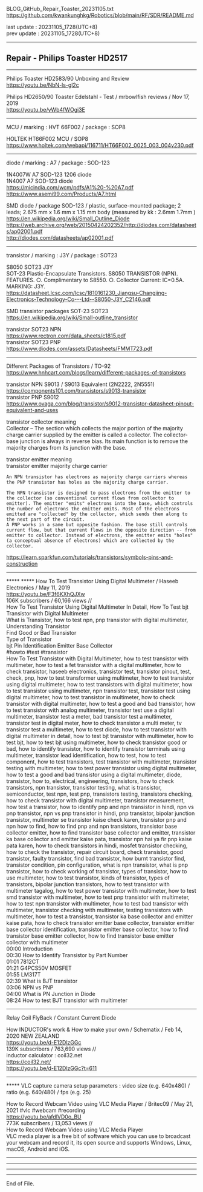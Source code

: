   
BLOG_GitHub_Repair_Toaster_20231105.txt  
  https://github.com/kwankunghkg/Robotics/blob/main/RF/SDR/README.md  
  
last update : 20231105_1728(UTC+8)  
prev update : 20231105_1728(UTC+8)  
  
--------------------------------------------------  
  
## Repair - Philips Toaster HD2517  
  
--------------------------------------------------  
  
Philips Toaster HD2583/90 Unboxing and Review  
  https://youtu.be/NbN-ls-gl2c  
  
  
Philips HD2650/90 Toaster Edelstahl - Test / mrbowlfish reviews /  Nov 17, 2019  
  https://youtu.be/yWb4fWOgi3E  
  
  
--------------------------------------------------  
   
MCU / marking : HVT 66F002 / package : SOP8   
  
HOLTEK HT66F002 MCU / SOP8   
  https://www.holtek.com/webapi/116711/HT66F002_0025_003_004v230.pdf  
  
  
--------------------------------------------------  
  
diode / marking : A7 / package : SOD-123    
  
1N4007W A7 SOD-123 1206 diode  
1N4007 A7 SOD-123 diode  
  https://micindia.com/wcm/pdfs/A1%20-%20A7.pdf  
  https://www.asemi99.com/Products/A7.html  
  
  
SMD diode / package SOD-123 / plastic, surface-mounted package; 2 leads; 2.675 mm x 1.6 mm x 1.15 mm body (measured by kk : 2.6mm 1.7mm )  
  https://en.wikipedia.org/wiki/Small_Outline_Diode  
  https://web.archive.org/web/20150424202352/http://diodes.com/datasheets/ap02001.pdf  
  http://diodes.com/datasheets/ap02001.pdf  
  
  
--------------------------------------------------  
  
transistor / marking : J3Y / package : SOT23    
  
S8050 SOT23 J3Y   
	SOT-23 Plastic-Encapsulate Transistors. S8050 TRANSISTOR (NPN). FEATURES. ○. Complimentary to S8550. ○. Collector Current: IC=0.5A. MARKING: J3Y.   
  https://datasheet.lcsc.com/lcsc/1810161230_Jiangsu-Changjing-Electronics-Technology-Co---Ltd--S8050-J3Y_C2146.pdf  
  
SMD transistor packages SOT-23 SOT23  
  https://en.wikipedia.org/wiki/Small-outline_transistor  
    
transistor SOT23 NPN  
  https://www.rectron.com/data_sheets/c1815.pdf  
transistor SOT23 PNP  
  https://www.diodes.com/assets/Datasheets/FMMT723.pdf  
  
  
--------------------------------------------------  
  
Different Packages of Transistors / TO-92  
  https://www.hnhcart.com/blogs/learn/different-packages-of-transistors  
  
transistor NPN S9013 / S9013 Equivalent (2N2222, 2N5551)  
  https://components101.com/transistors/s9013-transistor  
transistor PNP S9012  
  https://www.ovaga.com/blog/transistor/s9012-transistor-datasheet-pinout-equivalent-and-uses  
  
transistor collector meaning  
	Collector – The section which collects the major portion of the majority charge carrier supplied by the emitter is called a collector. The collector-base junction is always in reverse bias. Its main function is to remove the majority charges from its junction with the base.  
  
transistor emitter meaning  
transistor emitter majority charge carrier  
	  
	An NPN transistor has electrons as majority charge carriers whereas the PNP transistor has holes as the majority charge carrier.  
	  
	The NPN transistor is designed to pass electrons from the emitter to the collector (so conventional current flows from collector to emitter). The emitter "emits" electrons into the base, which controls the number of electrons the emitter emits. Most of the electrons emitted are "collected" by the collector, which sends them along to the next part of the circuit.  
	A PNP works in a same but opposite fashion. The base still controls current flow, but that current flows in the opposite direction -- from emitter to collector. Instead of electrons, the emitter emits "holes" (a conceptual absence of electrons) which are collected by the collector.  
  https://learn.sparkfun.com/tutorials/transistors/symbols-pins-and-construction  
  
  
--------------------------------------------------  
  
***** ***** How To Test Transistor Using Digital Multimeter / Haseeb Electronics / May 11, 2019   
https://youtu.be/F3f6KXhQJXw  
106K subscribers / 60,166 views  //   
	How To Test Transistor Using Digital Multimeter In Detail, How To Test bjt Transistor with Digital Multimeter  
	What is Transistor, how to test npn, pnp transistor with digital multimeter,   
	Understanding Transistor  
	Find Good or Bad Transistor  
	Type of Transistor  
	bjt Pin Identification Emitter Base Collector  
	#howto #test #transistor   
	How To Test Transistor with Digital Multimeter, how to test transistor with multimeter,  how to test a fet transistor with a digital multimeter, how to check transistor, haseeb electronics, transistor test, transistor pinout, test, check, pnp, how to test transformer using multimeter, how to test transistor using digital multimeter, how to test transistors with digital multimeter, how to test transistor using multimeter, npn transistor test, transistor test using digital multimeter, how to test transistor in multimeter, how to check transistor with digital multimeter, how to test a good and bad transistor, how to test transistor with analog multimeter, transistor test use a digital multimeter, transistor test a meter, bad transistor test a multimeter, transistor test in digital meter, how to check transistor a multi meter, tv transistor test a multimeter, how to test diode, how to test transistor with digital multimeter in detail, how to test bjt transistor with multimeter, how to test bjt, how to test bjt using multimeter, how to check transistor good or bad, how to identify transistor, how to identify transistor terminals using multimeter, transistor lead identification, how to test, how to test component, how to test transistors, test transistor with multimeter, transistor testing with multimeter, how to test power transistor using digital multimeter, how to test a good and bad transistor using a digital multimeter, diode, transistor, how to, electrical, engineering, transistors, how to check transistors, npn transistor, transistor testing, what is transistor, semiconductor, test npn, test pnp, transistors testing, transistors checking, how to check transistor with digital multimeter, transistor measurement, how test a transistor, how to identify pnp and npn transistor in hindi, npn vs pnp transistor, npn vs pnp transistor in hindi, pnp transistor, bipolar junction transistor, multimeter se transistor kaise check karen, transistor pnp and npn how to find, how to find pnp and npn transistors, transistor base collector emitter, how to find transistor base collector and emitter, transistor ka base collector and emitter kaise pata, transistor npn hai ya fir pnp kaise pata karen, how to check transistors in hindi, mosfet transistor checking, how to check the transistor, repair circuit board, check transistor, good transistor, faulty transistor, find bad transistor, how burnt transistor find, transistor condition, pin configuration, what is npn transistor, what is pnp transistor, how to check working of transistor, types of transistor, how to use multimeter, how to test transistor, kinds of transistor, types of transistors, bipolar junction transistors, how to test transistor with multimeter tagalog, how to test power transistor with multimeter, how to test smd transistor with multimeter, how to test pnp transistor with multimeter, how to test npn transistor with multimeter, how to test bad transistor with multimeter, transistor checking with multimeter, testing transistors with multimeter, how to test a transistor,  transistor ka base collector and emitter kaise pata,  how to check transistor emitter base collector,  transistor emitter base collector identification,  transistor emitter base collector,  how to find transistor base emitter collector,  how to find transistor base emitter collector with multimeter  
	00:00 Introduction  
	00:30 How to Identify Transistor by Part Number    
	01:01 7812CT  
	01:21 G4PCS50V MOSFET  
	01:55 LM317T  
	02:39 What is BJT transistor  
	03:06 NPN vs PNP  
	04:00 What is PN Junction in Diode   
	08:24 How to test BJT transistor with multimeter  
  
  
--------------------------------------------------  
  
Relay Coil FlyBack / Constant Current Diode  
  
How INDUCTOR's work & How to make your own / Schematix /  Feb 14, 2020  NEW ZEALAND  
  https://youtu.be/d-E12DlzGGc  
  139K subscribers / 763,690 views  //   
inductor calculator : coil32.net    
  https://coil32.net/  
  https://youtu.be/d-E12DlzGGc?t=611  
  
  
  
----   
  
***** VLC capture camera setup parameters : video size (e.g. 640x480) / ratio (e.g. 640/480) / fps (e.g. 25)    
  
How to Record Webcam Video using VLC Media Player / Britec09 /  May 21, 2021  #vlc #webcam #recording  
https://youtu.be/afdlVD0o_BU  
  773K subscribers / 13,053 views  //   
	How to Record Webcam Video using VLC Media Player  
	VLC media player is a free bit of software which you can use to broadcast your webcam and record it, its open source and supports Windows, Linux, macOS, Android and iOS.  
  
  
  
  
  
----  
  
  
  
----  
  
  
  
----  
  
  
  
----  
End of File.  
